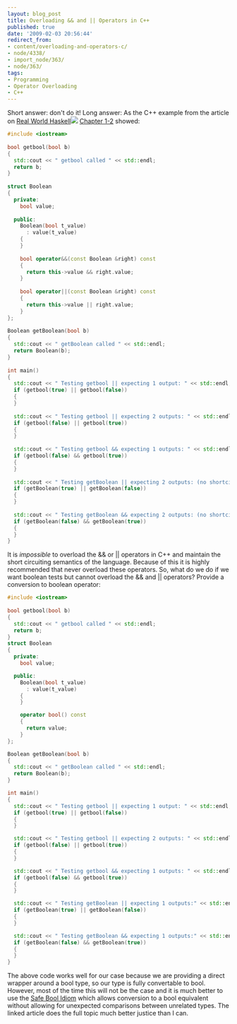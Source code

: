 ```yaml
---
layout: blog_post
title: Overloading && and || Operators in C++
published: true
date: '2009-02-03 20:56:44'
redirect_from:
- content/overloading-and-operators-c/
- node/4338/
- import_node/363/
- node/363/
tags:
- Programming
- Operator Overloading
- C++
---
```


Short answer: don't do it! Long answer: As the C++ example from the article on [Real World Haskell](http://www.amazon.com/gp/product/0596514980?ie=UTF8&tag=empcra-20&linkCode=as2&camp=1789&creative=390957&creativeASIN=0596514980)![](http://www.assoc-amazon.com/e/ir?t=empcra-20&l=as2&o=1&a=0596514980) [Chapter 1-2](/import_node/357) showed: 

```cpp
#include <iostream>
 
bool getbool(bool b)
{
  std::cout << " getbool called " << std::endl;
  return b;
}
 
struct Boolean
{
  private:
    bool value;
 
  public:
    Boolean(bool t_value)
      : value(t_value)
    {
    }
 
    bool operator&&(const Boolean &right) const
    {
      return this->value && right.value;
    }
 
    bool operator||(const Boolean &right) const
    {
      return this->value || right.value;
    }
};
 
Boolean getBoolean(bool b)
{
  std::cout << " getBoolean called " << std::endl;
  return Boolean(b);
}
 
int main()
{
  std::cout << " Testing getbool || expecting 1 output: " << std::endl;
  if (getbool(true) || getbool(false))
  {
  }
 
  std::cout << " Testing getbool || expecting 2 outputs: " << std::endl;
  if (getbool(false) || getbool(true))
  {
  }
 
  std::cout << " Testing getbool && expecting 1 outputs: " << std::endl;
  if (getbool(false) && getbool(true))
  {
  }
 
  std::cout << " Testing getBoolean || expecting 2 outputs: (no shortcircuit) " << std::endl;
  if (getBoolean(true) || getBoolean(false))
  {
  }
 
  std::cout << " Testing getBoolean && expecting 2 outputs: (no shortcircuit)" << std::endl;
  if (getBoolean(false) && getBoolean(true))
  {
  }
}
```

It is *impossible* to overload the && or || operators in C++ and maintain the short circuiting semantics of the language. Because of this it is highly recommended that never overload these operators. So, what do we do if we want boolean tests but cannot overload the && and || operators? Provide a conversion to boolean operator: 

```cpp
#include <iostream>
 
bool getbool(bool b)
{
  std::cout << " getbool called " << std::endl;
  return b;
}
struct Boolean
{
  private:
    bool value;

  public:
    Boolean(bool t_value)
      : value(t_value)
    {
    }

    operator bool() const
    {
      return value;
    }
};

Boolean getBoolean(bool b)
{
  std::cout << " getBoolean called " << std::endl;
  return Boolean(b);
}

int main()
{
  std::cout << " Testing getbool || expecting 1 output: " << std::endl;
  if (getbool(true) || getbool(false))
  {
  }

  std::cout << " Testing getbool || expecting 2 outputs: " << std::endl;
  if (getbool(false) || getbool(true))
  {
  }

  std::cout << " Testing getbool && expecting 1 outputs: " << std::endl;
  if (getbool(false) && getbool(true))
  {
  }

  std::cout << " Testing getBoolean || expecting 1 outputs:" << std::endl;
  if (getBoolean(true) || getBoolean(false))
  {
  }

  std::cout << " Testing getBoolean && expecting 1 outputs:" << std::endl;
  if (getBoolean(false) && getBoolean(true))
  {
  }
}
```

The above code works well for our case because we are providing a direct wrapper around a bool type, so our type is fully convertable to bool. However, most of the time this will not be the case and it is much better to use the [Safe Bool Idiom](http://www.artima.com/cppsource/safebool.html) which allows conversion to a bool equivalent without allowing for unexpected comparisons between unrelated types. The linked article does the full topic much better justice than I can.
